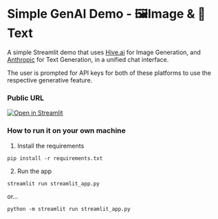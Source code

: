 # Simple GenAI Demo - 🖼️Image & 💬Text

A simple Streamlit demo that uses [Hive.ai](https://docs.thehive.ai/docs/getting-started) for Image Generation, 
and [Anthropic](https://console.anthropic.com/) for Text Generation, in a unified chat interface. 

The user is prompted for API keys for both of these platforms to use the respective generative feature.

### Public URL
[![Open in Streamlit](https://static.streamlit.io/badges/streamlit_badge_black_white.svg)](https://image-gen-demo.streamlit.app/)

### How to run it on your own machine

1. Install the requirements

```shell
pip install -r requirements.txt
```

2. Run the app

```shell
streamlit run streamlit_app.py
```
or...
```shell
python -m streamlit run streamlit_app.py
```